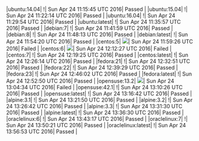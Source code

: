 |ubuntu:14.04| \![](https://cdn.rawgit.com/Neilpang/letest/master/status/ubuntu-14.04.svg?1461496545)| Sun Apr 24 11:15:45 UTC 2016| Passed |
|ubuntu:15.04| \![](https://cdn.rawgit.com/Neilpang/letest/master/status/ubuntu-15.04.svg?1461496934)| Sun Apr 24 11:22:14 UTC 2016| Passed |
|ubuntu:16.04| \![](https://cdn.rawgit.com/Neilpang/letest/master/status/ubuntu-16.04.svg?1461497394)| Sun Apr 24 11:29:54 UTC 2016| Passed |
|ubuntu:latest| \![](https://cdn.rawgit.com/Neilpang/letest/master/status/ubuntu-latest.svg?1461497757)| Sun Apr 24 11:35:57 UTC 2016| Passed |
|debian:7| \![](https://cdn.rawgit.com/Neilpang/letest/master/status/debian-7.svg?1461498119)| Sun Apr 24 11:41:59 UTC 2016| Passed |
|debian:8| \![](https://cdn.rawgit.com/Neilpang/letest/master/status/debian-8.svg?1461498493)| Sun Apr 24 11:48:13 UTC 2016| Passed |
|debian:latest| \![](https://cdn.rawgit.com/Neilpang/letest/master/status/debian-latest.svg?1461498860)| Sun Apr 24 11:54:20 UTC 2016| Passed |
|centos:5| ![](https://cdn.rawgit.com/Neilpang/letest/master/status/centos-5.svg?1461499166)| Sun Apr 24 11:59:26 UTC 2016| Failed |
|centos:6| ![](https://cdn.rawgit.com/Neilpang/letest/master/status/centos-6.svg?1461499947)| Sun Apr 24 12:12:27 UTC 2016| Failed |
|centos:7| \![](https://cdn.rawgit.com/Neilpang/letest/master/status/centos-7.svg?1461500365)| Sun Apr 24 12:19:25 UTC 2016| Passed |
|centos:latest| \![](https://cdn.rawgit.com/Neilpang/letest/master/status/centos-latest.svg?1461500774)| Sun Apr 24 12:26:14 UTC 2016| Passed |
|fedora:21| \![](https://cdn.rawgit.com/Neilpang/letest/master/status/fedora-21.svg?1461501171)| Sun Apr 24 12:32:51 UTC 2016| Passed |
|fedora:22| \![](https://cdn.rawgit.com/Neilpang/letest/master/status/fedora-22.svg?1461501569)| Sun Apr 24 12:39:29 UTC 2016| Passed |
|fedora:23| \![](https://cdn.rawgit.com/Neilpang/letest/master/status/fedora-23.svg?1461501962)| Sun Apr 24 12:46:02 UTC 2016| Passed |
|fedora:latest| \![](https://cdn.rawgit.com/Neilpang/letest/master/status/fedora-latest.svg?1461502370)| Sun Apr 24 12:52:50 UTC 2016| Passed |
|opensuse:13.2| ![](https://cdn.rawgit.com/Neilpang/letest/master/status/opensuse-13.2.svg?1461503074)| Sun Apr 24 13:04:34 UTC 2016| Failed |
|opensuse:42.1| \![](https://cdn.rawgit.com/Neilpang/letest/master/status/opensuse-42.1.svg?1461503426)| Sun Apr 24 13:10:26 UTC 2016| Passed |
|opensuse:latest| \![](https://cdn.rawgit.com/Neilpang/letest/master/status/opensuse-latest.svg?1461503802)| Sun Apr 24 13:16:42 UTC 2016| Passed |
|alpine:3.1| \![](https://cdn.rawgit.com/Neilpang/letest/master/status/alpine-3.1.svg?1461504110)| Sun Apr 24 13:21:50 UTC 2016| Passed |
|alpine:3.2| \![](https://cdn.rawgit.com/Neilpang/letest/master/status/alpine-3.2.svg?1461504402)| Sun Apr 24 13:26:42 UTC 2016| Passed |
|alpine:3.3| \![](https://cdn.rawgit.com/Neilpang/letest/master/status/alpine-3.3.svg?1461504690)| Sun Apr 24 13:31:30 UTC 2016| Passed |
|alpine:latest| \![](https://cdn.rawgit.com/Neilpang/letest/master/status/alpine-latest.svg?1461504990)| Sun Apr 24 13:36:30 UTC 2016| Passed |
|oraclelinux:6| \![](https://cdn.rawgit.com/Neilpang/letest/master/status/oraclelinux-6.svg?1461505397)| Sun Apr 24 13:43:17 UTC 2016| Passed |
|oraclelinux:7| \![](https://cdn.rawgit.com/Neilpang/letest/master/status/oraclelinux-7.svg?1461505821)| Sun Apr 24 13:50:21 UTC 2016| Passed |
|oraclelinux:latest| \![](https://cdn.rawgit.com/Neilpang/letest/master/status/oraclelinux-latest.svg?1461506213)| Sun Apr 24 13:56:53 UTC 2016| Passed |
